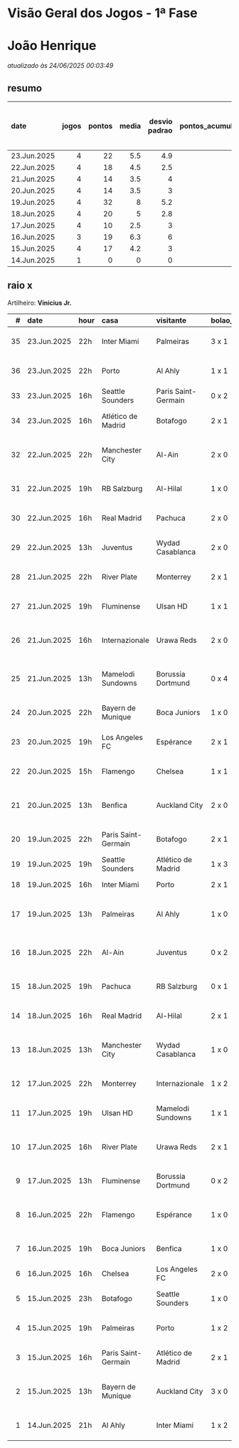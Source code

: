 # Visão Geral dos Jogos - 1ª Fase

# João Henrique

_atualizado às 24/06/2025 00:03:49_

## resumo

| date        |   jogos |   pontos |   media |   desvio padrao |   pontos_acumulados |   1-Placar exato |   2-Vencedor + gols de um time |   3-Vencedor correto |   4-Gols de um time |   5-Nenhum acerto |
|:------------|--------:|---------:|--------:|----------------:|--------------------:|-----------------:|-------------------------------:|---------------------:|--------------------:|------------------:|
| 23.Jun.2025 |       4 |       22 |     5.5 |             4.9 |                 166 |                1 |                              0 |                    2 |                   0 |                 1 |
| 22.Jun.2025 |       4 |       18 |     4.5 |             2.5 |                 144 |                0 |                              1 |                    2 |                   1 |                 0 |
| 21.Jun.2025 |       4 |       14 |     3.5 |             4   |                 126 |                0 |                              2 |                    0 |                   0 |                 2 |
| 20.Jun.2025 |       4 |       14 |     3.5 |             3   |                 112 |                0 |                              1 |                    1 |                   2 |                 0 |
| 19.Jun.2025 |       4 |       32 |     8   |             5.2 |                  98 |                2 |                              1 |                    0 |                   1 |                 0 |
| 18.Jun.2025 |       4 |       20 |     5   |             2.8 |                  66 |                0 |                              2 |                    1 |                   1 |                 0 |
| 17.Jun.2025 |       4 |       10 |     2.5 |             3   |                  46 |                0 |                              1 |                    0 |                   3 |                 0 |
| 16.Jun.2025 |       3 |       19 |     6.3 |             6   |                  36 |                1 |                              1 |                    0 |                   0 |                 1 |
| 15.Jun.2025 |       4 |       17 |     4.2 |             3   |                  17 |                0 |                              1 |                    2 |                   0 |                 1 |
| 14.Jun.2025 |       1 |        0 |     0   |             0   |                   0 |                0 |                              0 |                    0 |                   0 |                 1 |

## raio x

Artilheiro: **Vinicius Jr.**

|   # | date        | hour   | casa                | visitante           | bolao_placar   | bolao_time          | real_placar   | real_time           |   pontos | criterio                     |   pontos_acumulados |
|----:|:------------|:-------|:--------------------|:--------------------|:---------------|:--------------------|:--------------|:--------------------|---------:|:-----------------------------|--------------------:|
|  35 | 23.Jun.2025 | 22h    | Inter Miami         | Palmeiras           | 3 x 1          | Inter Miami         | 2 x 2         | empate              |        0 | 5-Nenhum acerto              |                 161 |
|  36 | 23.Jun.2025 | 22h    | Porto               | Al Ahly             | 1 x 1          | empate              | 4 x 4         | empate              |        5 | 3-Vencedor correto           |                 166 |
|  33 | 23.Jun.2025 | 16h    | Seattle Sounders    | Paris Saint-Germain | 0 x 2          | Paris Saint-Germain | 0 x 2         | Paris Saint-Germain |       12 | 1-Placar exato               |                 156 |
|  34 | 23.Jun.2025 | 16h    | Atlético de Madrid  | Botafogo            | 2 x 1          | Atlético de Madrid  | 1 x 0         | Atlético de Madrid  |        5 | 3-Vencedor correto           |                 161 |
|  32 | 22.Jun.2025 | 22h    | Manchester City     | Al-Ain              | 2 x 0          | Manchester City     | 6 x 0         | Manchester City     |        7 | 2-Vencedor + gols de um time |                 144 |
|  31 | 22.Jun.2025 | 19h    | RB Salzburg         | Al-Hilal            | 1 x 0          | RB Salzburg         | 0 x 0         | empate              |        1 | 4-Gols de um time            |                 137 |
|  30 | 22.Jun.2025 | 16h    | Real Madrid         | Pachuca             | 2 x 0          | Real Madrid         | 3 x 1         | Real Madrid         |        5 | 3-Vencedor correto           |                 136 |
|  29 | 22.Jun.2025 | 13h    | Juventus            | Wydad Casablanca    | 2 x 0          | Juventus            | 4 x 1         | Juventus            |        5 | 3-Vencedor correto           |                 131 |
|  28 | 21.Jun.2025 | 22h    | River Plate         | Monterrey           | 2 x 1          | River Plate         | 0 x 0         | empate              |        0 | 5-Nenhum acerto              |                 126 |
|  27 | 21.Jun.2025 | 19h    | Fluminense          | Ulsan HD            | 1 x 1          | empate              | 4 x 2         | Fluminense          |        0 | 5-Nenhum acerto              |                 126 |
|  26 | 21.Jun.2025 | 16h    | Internazionale      | Urawa Reds          | 2 x 0          | Internazionale      | 2 x 1         | Internazionale      |        7 | 2-Vencedor + gols de um time |                 126 |
|  25 | 21.Jun.2025 | 13h    | Mamelodi Sundowns   | Borussia Dortmund   | 0 x 4          | Borussia Dortmund   | 3 x 4         | Borussia Dortmund   |        7 | 2-Vencedor + gols de um time |                 119 |
|  24 | 20.Jun.2025 | 22h    | Bayern de Munique   | Boca Juniors        | 1 x 0          | Bayern de Munique   | 2 x 1         | Bayern de Munique   |        5 | 3-Vencedor correto           |                 112 |
|  23 | 20.Jun.2025 | 19h    | Los Angeles FC      | Espérance           | 2 x 1          | Los Angeles FC      | 0 x 1         | Espérance           |        1 | 4-Gols de um time            |                 107 |
|  22 | 20.Jun.2025 | 15h    | Flamengo            | Chelsea             | 1 x 1          | empate              | 3 x 1         | Flamengo            |        1 | 4-Gols de um time            |                 106 |
|  21 | 20.Jun.2025 | 13h    | Benfica             | Auckland City       | 2 x 0          | Benfica             | 6 x 0         | Benfica             |        7 | 2-Vencedor + gols de um time |                 105 |
|  20 | 19.Jun.2025 | 22h    | Paris Saint-Germain | Botafogo            | 2 x 1          | Paris Saint-Germain | 0 x 1         | Botafogo            |        1 | 4-Gols de um time            |                  98 |
|  19 | 19.Jun.2025 | 19h    | Seattle Sounders    | Atlético de Madrid  | 1 x 3          | Atlético de Madrid  | 1 x 3         | Atlético de Madrid  |       12 | 1-Placar exato               |                  97 |
|  18 | 19.Jun.2025 | 16h    | Inter Miami         | Porto               | 2 x 1          | Inter Miami         | 2 x 1         | Inter Miami         |       12 | 1-Placar exato               |                  85 |
|  17 | 19.Jun.2025 | 13h    | Palmeiras           | Al Ahly             | 1 x 0          | Palmeiras           | 2 x 0         | Palmeiras           |        7 | 2-Vencedor + gols de um time |                  73 |
|  16 | 18.Jun.2025 | 22h    | Al-Ain              | Juventus            | 0 x 2          | Juventus            | 0 x 5         | Juventus            |        7 | 2-Vencedor + gols de um time |                  66 |
|  15 | 18.Jun.2025 | 19h    | Pachuca             | RB Salzburg         | 0 x 1          | RB Salzburg         | 1 x 2         | RB Salzburg         |        5 | 3-Vencedor correto           |                  59 |
|  14 | 18.Jun.2025 | 16h    | Real Madrid         | Al-Hilal            | 2 x 1          | Real Madrid         | 1 x 1         | empate              |        1 | 4-Gols de um time            |                  54 |
|  13 | 18.Jun.2025 | 13h    | Manchester City     | Wydad Casablanca    | 1 x 0          | Manchester City     | 2 x 0         | Manchester City     |        7 | 2-Vencedor + gols de um time |                  53 |
|  12 | 17.Jun.2025 | 22h    | Monterrey           | Internazionale      | 1 x 2          | Internazionale      | 1 x 1         | empate              |        1 | 4-Gols de um time            |                  46 |
|  11 | 17.Jun.2025 | 19h    | Ulsan HD            | Mamelodi Sundowns   | 1 x 1          | empate              | 0 x 1         | Mamelodi Sundowns   |        1 | 4-Gols de um time            |                  45 |
|  10 | 17.Jun.2025 | 16h    | River Plate         | Urawa Reds          | 2 x 1          | River Plate         | 3 x 1         | River Plate         |        7 | 2-Vencedor + gols de um time |                  44 |
|   9 | 17.Jun.2025 | 13h    | Fluminense          | Borussia Dortmund   | 0 x 2          | Borussia Dortmund   | 0 x 0         | empate              |        1 | 4-Gols de um time            |                  37 |
|   8 | 16.Jun.2025 | 22h    | Flamengo            | Espérance           | 1 x 0          | Flamengo            | 2 x 0         | Flamengo            |        7 | 2-Vencedor + gols de um time |                  36 |
|   7 | 16.Jun.2025 | 19h    | Boca Juniors        | Benfica             | 1 x 0          | Boca Juniors        | 2 x 2         | empate              |        0 | 5-Nenhum acerto              |                  29 |
|   6 | 16.Jun.2025 | 16h    | Chelsea             | Los Angeles FC      | 2 x 0          | Chelsea             | 2 x 0         | Chelsea             |       12 | 1-Placar exato               |                  29 |
|   5 | 15.Jun.2025 | 23h    | Botafogo            | Seattle Sounders    | 1 x 0          | Botafogo            | 2 x 1         | Botafogo            |        5 | 3-Vencedor correto           |                  17 |
|   4 | 15.Jun.2025 | 19h    | Palmeiras           | Porto               | 1 x 2          | Porto               | 0 x 0         | empate              |        0 | 5-Nenhum acerto              |                  12 |
|   3 | 15.Jun.2025 | 16h    | Paris Saint-Germain | Atlético de Madrid  | 2 x 1          | Paris Saint-Germain | 4 x 0         | Paris Saint-Germain |        5 | 3-Vencedor correto           |                  12 |
|   2 | 15.Jun.2025 | 13h    | Bayern de Munique   | Auckland City       | 3 x 0          | Bayern de Munique   | 10 x 0        | Bayern de Munique   |        7 | 2-Vencedor + gols de um time |                   7 |
|   1 | 14.Jun.2025 | 21h    | Al Ahly             | Inter Miami         | 1 x 2          | Inter Miami         | 0 x 0         | empate              |        0 | 5-Nenhum acerto              |                   0 |
